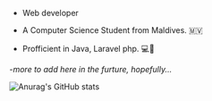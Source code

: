 - Web developer

- A Computer Science Student from Maldives. 🇲🇻 

- Profficient in Java, Laravel php. 💻🚴

-*more to add here in the furture, hopefully...*


![Anurag's GitHub stats](https://github-readme-stats.vercel.app/api?username=abs-09&show_icons=true&theme=radical)
